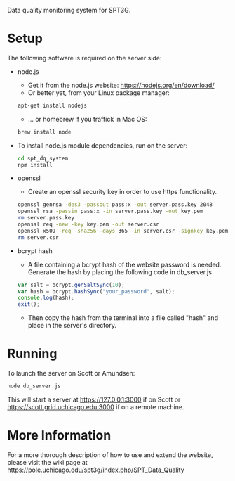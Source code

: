 Data quality monitoring system for SPT3G.

# Setup
The following software is required on the server side:
* node.js
  * Get it from the node.js website: https://nodejs.org/en/download/
  * Or better yet, from your Linux package manager:
  ```bash
  apt-get install nodejs
  ```
  * ... or homebrew if you traffick in Mac OS:
  ```bash
  brew install node
  ```

* To install node.js module dependencies, run on the server:
  ```bash
  cd spt_dq_system
  npm install
  ```
* openssl
  * Create an openssl security key in order to use https functionality.
  ```bash
  openssl genrsa -des3 -passout pass:x -out server.pass.key 2048
  openssl rsa -passin pass:x -in server.pass.key -out key.pem
  rm server.pass.key
  openssl req -new -key key.pem -out server.csr
  openssl x509 -req -sha256 -days 365 -in server.csr -signkey key.pem -out cert.pem
  rm server.csr
  ```

* bcrypt hash
  * A file containing a bcrypt hash of the website password is needed. Generate the hash by placing the following code in db_server.js
  ```javascript
  var salt = bcrypt.genSaltSync(10);
  var hash = bcrypt.hashSync("your_password", salt);
  console.log(hash);
  exit();
  ```
  * Then copy the hash from the terminal into a file called "hash" and place in the server's directory.

# Running

To launch the server on Scott or Amundsen:
```bash
node db_server.js
```
This will start a server at https://127.0.0.1:3000 if on Scott or https://scott.grid.uchicago.edu:3000 if on a remote machine.

# More Information
For a more thorough description of how to use and extend the website, please visit the wiki page at https://pole.uchicago.edu/spt3g/index.php/SPT_Data_Quality
